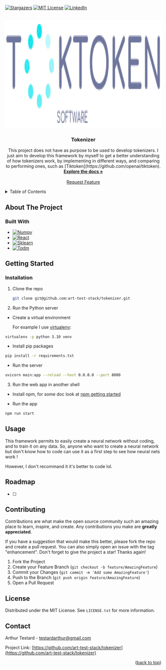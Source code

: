 <!-- Template source: See: https://github.com/othneildrew/Best-README-Template -->
<a id="readme-top"></a>

[![Stargazers][stars-shield]][stars-url]
[![MIT License][license-shield]][license-url]
[![LinkedIn][linkedin-shield]](https://www.linkedin.com/in/arthur-testard/)


<!-- PROJECT LOGO -->
<br />
<div align="center">
  <a href="https://github.com/art-test-stack/tokenizer">
    <img src="rsc/logo.jpg" alt="Logo" height="350">
  </a>

<h3 align="center">Tokenizer</h3>

  <p align="center">
    This project does not have as purpose to be used to develop tokenizers. I just aim to develop this framework by myself to get a better understanding of how tokenizers work, by implementing in different ways, and comparing to performing ones, such as [Tiktoken](https://github.com/openai/tiktoken).
    <br />
    <a href="https://github.com/art-test-stack/tokenizer"><strong>Explore the docs »</strong></a>
    <br />
    <br />
    <a href="https://github.com/art-test-stack/tokenizer/issues/new?labels=enhancement&template=feature-request---.md">Request Feature</a>
  </p>
</div>



<!-- TABLE OF CONTENTS -->
<details>
  <summary>Table of Contents</summary>
  <ol>
    <li>
      <a href="#about-the-project">About The Project</a>
      <ul>
        <!-- <li><a href="#the-implementation">The implementation</a></li> -->
        <li><a href="#built-with">Built With</a></li>
      </ul>
    </li>
    <li>
      <a href="#getting-started">Getting Started</a>
      <ul>
        <li><a href="#installation">Installation</a></li>
        <!-- <li><a href="#create-a-dataset">Create a dataset</a></li>
        <li><a href="#create-a-model">Create a model</a></li>
        <li><a href="#train-the-model">Train the model</a></li> -->
      </ul>
    </li>
    <li><a href="#usage">Usage</a></li>
    <li><a href="#roadmap">Roadmap</a></li>
    <li><a href="#contributing">Contributing</a></li>
    <li><a href="#license">License</a></li>
    <li><a href="#contact">Contact</a></li>
  </ol>
</details>



<!-- ABOUT THE PROJECT -->
## About The Project

<!-- ### The implementation-->

### Built With

* [![Numpy][Numpy]][Numpy-url]
* [![React][Matplotlib]][Matplotlib-url]
* [![Sklearn][Sklearn]][Sklearn-url]
* [![Tqdm][Tqdm]][Tqdm-url]


<!-- GETTING STARTED -->
## Getting Started

### Installation

1. Clone the repo
   ```sh
   git clone git@github.com:art-test-stack/tokenizer.git
   ```
2. Run the Python server

  - Create a virtual environment
    
    For example I use [virtualenv](https://virtualenv.pypa.io/en/latest/):
   ```sh
   virtualenv -p python 3.10 venv
   ```
  
  - Install pip packages
   ```sh
   pip install -r requirements.txt
   ```
  
  - Run the server
  <!-- ```sh
  python main.py
  ``` -->
  ```sh
  uvicorn main:app --reload --host 0.0.0.0 --port 8000
  ```
3. Run the web app in another shell

  - Install npm, for some doc look at [npm getting started](https://docs.npmjs.com/)

  - Run the app
  ```sh
  npm run start
  ```


## Usage

This framework permits to easily create a neural network without coding, and to train it on any data. So, anyone who want to create a neural network but don't know how to code can use it as a first step to see how neural nets work !

However, I don't recommand it it's better to code lol.



<!-- ROADMAP -->
## Roadmap

- [ ] 

<!-- See the [open issues](https://github.com/art-test-stack/tokenizer/issues) for a full list of proposed features (and known issues). -->

<!-- <p align="right">(<a href="#readme-top">back to top</a>)</p> -->

<!-- CONTRIBUTING -->
## Contributing

Contributions are what make the open source community such an amazing place to learn, inspire, and create. Any contributions you make are **greatly appreciated**.

If you have a suggestion that would make this better, please fork the repo and create a pull request. You can also simply open an issue with the tag "enhancement".
Don't forget to give the project a star! Thanks again!

1. Fork the Project
2. Create your Feature Branch (`git checkout -b feature/AmazingFeature`)
3. Commit your Changes (`git commit -m 'Add some AmazingFeature'`)
4. Push to the Branch (`git push origin feature/AmazingFeature`)
5. Open a Pull Request

<!-- <p align="right">(<a href="#readme-top">back to top</a>)</p> -->

<!-- LICENSE -->
## License

Distributed under the MIT License. See `LICENSE.txt` for more information.

<!-- <p align="right">(<a href="#readme-top">back to top</a>)</p> -->



<!-- CONTACT -->
## Contact

Arthur Testard - testardarthur@gmail.com

Project Link: [https://github.com/art-test-stack/tokenizer](https://github.com/art-test-stack/tokenizer)

<p align="right">(<a href="#readme-top">back to top</a>)</p>



<!-- MARKDOWN LINKS & IMAGES -->
[contributors-shield]: https://img.shields.io/github/contributors/art-test-stack/tokenizer.svg?style=for-the-badge
[contributors-url]: https://github.com/art-test-stack/tokenizer/graphs/contributors
[forks-shield]: https://img.shields.io/github/forks/art-test-stack/tokenizer.svg?style=for-the-badge
[forks-url]: https://github.com/art-test-stack/tokenizer/network/members
[stars-shield]: https://img.shields.io/github/stars/art-test-stack/tokenizer.svg?style=for-the-badge
[stars-url]: https://github.com/art-test-stack/tokenizer/stargazers
[issues-shield]: https://img.shields.io/github/issues/art-test-stack/tokenizer.svg?style=for-the-badge
[issues-url]: https://github.com/art-test-stack/tokenizer/issues
[license-shield]: https://img.shields.io/github/license/art-test-stack/tokenizer.svg?style=for-the-badge
[license-url]: https://github.com/art-test-stack/tokenizer/blob/master/LICENSE.txt
[linkedin-shield]: https://img.shields.io/badge/-LinkedIn-black.svg?style=for-the-badge&logo=linkedin&colorB=555
[linkedin-url]: https://linkedin.com/in/arthur-testard
[product-screenshot]: images/screenshot.png
[Numpy]: https://img.shields.io/badge/numpy-%23013243.svg?style=for-the-badge&logo=numpy&logoColor=white
[Numpy-url]: https://numpy.org/
[Sklearn]: https://img.shields.io/badge/scikit--learn-%23F7931E.svg?style=for-the-badge&logo=scikit-learn&logoColor=white
[Sklearn-url]: https://scikit-learn.org/stable/
[Matplotlib]: https://img.shields.io/badge/Matplotlib-20232A?style=for-the-badge&logo=react&logoColor=61DAFB
[Matplotlib-url]: https://matplotlib.org/
[Tqdm]: https://img.shields.io/badge/tqdm-35495E?style=for-the-badge
[Tqdm-url]: https://tqdm.github.io/
